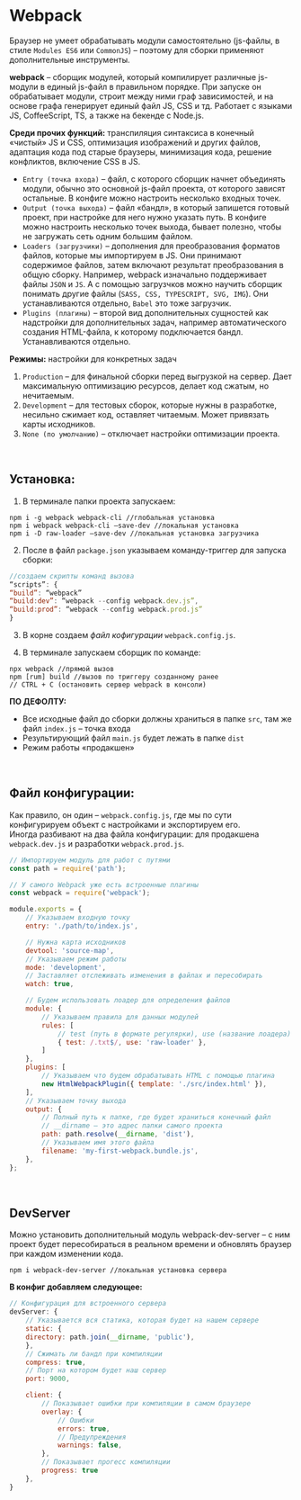 # Webpack
Браузер не умеет обрабатывать модули самостоятельно (js-файлы, в стиле `Modules ES6` или `CommonJS`) – поэтому для сборки применяют дополнительные инструменты.  

__webpack__ – сборщик модулей, который компилирует различные js-модули в единый js-файл в правильном порядке. При запуске он обрабатывает модули, строит между ними граф зависимостей, и на основе графа генерирует единый файл JS, CSS и тд. Работает с языками JS, CoffeeScript, TS, а также на бекенде с Node.js.

__Среди прочих функций:__ транспиляция синтаксиса в конечный «чистый» JS и CSS, оптимизация изображений и других файлов, адаптация кода под старые браузеры, минимизация кода, решение конфликтов, включение CSS в JS.
* `Entry (точка входа)` – файл, с которого сборщик начнет объединять модули, обычно это основной js-файл проекта, от которого зависят остальные. В конфиге можно настроить несколько входных точек.
* `Output (точка выхода)` – файл «бандл», в который запишется готовый проект, при настройке для него нужно указать путь. В конфиге можно настроить несколько точек выхода, бывает полезно, чтобы не загружать сеть одним большим файлом.
* `Loaders (загрузчики)` – дополнения для преобразования форматов файлов, которые мы импортируем в JS. Они принимают содержимое файлов, затем включают результат преобразования в общую сборку. Например, webpack изначально поддерживает файлы `JSON` и `JS`. А с помощью загрузчков можно научить сборщик понимать другие файлы (`SASS, CSS, TYPESCRIPT, SVG, IMG`). Они устанавливаются отдельно, `Babel` это тоже загрузчик.
* `Plugins (плагины)` – второй вид дополнительных сущностей как надстройки для дополнительных задач, например автоматического создания HTML-файла, к которому подключается бандл. Устанавливаются отдельно.

__Режимы:__ настройки для конкретных задач
1.	`Production` – для финальной сборки перед выгрузкой на сервер. Дает максимальную оптимизацию ресурсов, делает код сжатым, но нечитаемым.
2.	`Development` – для тестовых сборок, которые нужны в разработке, несильно сжимает код, оставляет читаемым. Может привязать карты исходников.
3.	`None (по умолчанию)` – отключает настройки оптимизации проекта.

<br>

## Установка:
1.	В терминале папки проекта запускаем: 
```
npm i -g webpack webpack-cli //глобальная установка
npm i webpack webpack-cli –save-dev //локальная установка
npm i -D raw-loader –save-dev //локальная установка загрузчика
```

2.	После в файл `package.json` указываем команду-триггер для запуска сборки:
```javascript
//создаем скрипты команд вызова
“scripts”: { 
“build”: “webpack”
“build:dev”: “webpack --config webpack.dev.js”,
“build:prod”: “webpack --config webpack.prod.js”
}
```

3.	В корне создаем _файл кофигурации_ `webpack.config.js`. 

4.	В терминале запускаем сборщик по команде:
```
npx webpack //прямой вызов
npm [rum] build //вызов по триггеру созданному ранее
// CTRL + C (остановить сервер webpack в консоли)
```

__ПО ДЕФОЛТУ:__  
* Все исходные файл до сборки должны храниться в папке `src`, там же файл `index.js` – точка входа
* Результирующий файл `main.js` будет лежать в папке `dist`
* Режим работы «продакшен»

<br>

## Файл конфигурации:
Как правило, он один – `webpack.config.js`, где мы по сути конфигурируем объект с настройками и экспортируем его.  
Иногда разбивают на два файла конфигурации: для продакшена `webpack.dev.js` и разработки `webpack.prod.js`. 
```javascript
// Импортируем модуль для работ с путями
const path = require('path');

// У самого Webpack уже есть встроенные плагины
const webpack = require('webpack');

module.exports = {
	// Указываем входную точку
	entry: './path/to/index.js',

	// Нужна карта исходников
	devtool: 'source-map',
	// Указываем режим работы
	mode: 'development',
	// Заставляет отслеживать изменения в файлах и пересобирать
	watch: true,

	// Будем использовать лоадер для определения файлов
	module: {
		// Указываем правила для данных модулей
		rules: [
			// test (путь в формате регулярки), use (название лоадера)
			{ test: /.txt$/, use: 'raw-loader' },
		]
	},
	plugins: [
		// Указываем что будем обрабатывать HTML с помощью плагина
		new HtmlWebpackPlugin({ template: './src/index.html' }),
	], 
	// Указываем точку выхода
	output: {
		// Полный путь к папке, где будет храниться конечный файл
		// __dirname – это адрес папки самого проекта
		path: path.resolve(__dirname, 'dist'),
		// Указываем имя этого файла
		filename: 'my-first-webpack.bundle.js',
	},
};
```

<br>

## DevServer
Можно установить дополнительный модуль webpack-dev-server – с ним проект будет пересобираться в реальном времени и обновлять браузер при каждом изменении кода.  
```
npm i webpack-dev-server //локальная установка сервера
```
__В конфиг добавляем следующее:__  
```javascript
// Конфигурация для встроенного сервера
devServer: {
	// Указывается вся статика, которая будет на нашем сервере
	static: {
	directory: path.join(__dirname, 'public'),
	},
	// Сжимать ли бандл при компиляции
	compress: true,
	// Порт на котором будет наш сервер
	port: 9000,

	client: {
		// Показывает ошибки при компиляции в самом браузере
		overlay: {
			// Ошибки
			errors: true,
			// Предупреждения
			warnings: false,
		},
		// Показывает прогесс компиляции
		progress: true
  	},
}
```
